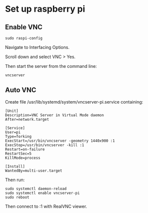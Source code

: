 # Set up raspberry pi

## Enable VNC
```
sudo raspi-config
```
Navigate to Interfacing Options.

Scroll down and select VNC > Yes.

Then start the server from the command line:
```
vncserver
```

## Auto VNC
Create file /usr/lib/systemd/system/vncserver-pi.service containing:
```
[Unit]
Description=VNC Server in Virtual Mode daemon
After=network.target

[Service]
User=pi
Type=forking
ExecStart=/usr/bin/vncserver -geometry 1440x900 :1
ExecStop=/usr/bin/vncserver -kill :1
Restart=on-failure
RestartSec=5
KillMode=process

[Install]
WantedBy=multi-user.target
```

Then run:
```
sudo systemctl daemon-reload
sudo systemctl enable vncserver-pi
sudo reboot
```
Then connect to <hostname>:1 with RealVNC viewer.
